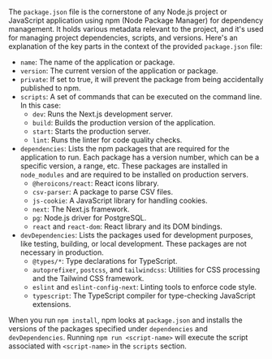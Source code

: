 The `package.json` file is the cornerstone of any Node.js project or JavaScript application using npm (Node Package Manager) for dependency management. It holds various metadata relevant to the project, and it's used for managing project dependencies, scripts, and versions. Here's an explanation of the key parts in the context of the provided `package.json` file:

- `name`: The name of the application or package.
- `version`: The current version of the application or package.
- `private`: If set to true, it will prevent the package from being accidentally published to npm.
- `scripts`: A set of commands that can be executed on the command line. In this case:
    - `dev`: Runs the Next.js development server.
    - `build`: Builds the production version of the application.
    - `start`: Starts the production server.
    - `lint`: Runs the linter for code quality checks.
- `dependencies`: Lists the npm packages that are required for the application to run. Each package has a version number, which can be a specific version, a range, etc. These packages are installed in `node_modules` and are required to be installed on production servers.
    - `@heroicons/react`: React icons library.
    - `csv-parser`: A package to parse CSV files.
    - `js-cookie`: A JavaScript library for handling cookies.
    - `next`: The Next.js framework.
    - `pg`: Node.js driver for PostgreSQL.
    - `react` and `react-dom`: React library and its DOM bindings.
- `devDependencies`: Lists the packages used for development purposes, like testing, building, or local development. These packages are not necessary in production.
    - `@types/*`: Type declarations for TypeScript.
    - `autoprefixer`, `postcss`, and `tailwindcss`: Utilities for CSS processing and the Tailwind CSS framework.
    - `eslint` and `eslint-config-next`: Linting tools to enforce code style.
    - `typescript`: The TypeScript compiler for type-checking JavaScript extensions.

When you run `npm install`, npm looks at `package.json` and installs the versions of the packages specified under `dependencies` and `devDependencies`. Running `npm run <script-name>` will execute the script associated with `<script-name>` in the `scripts` section.
